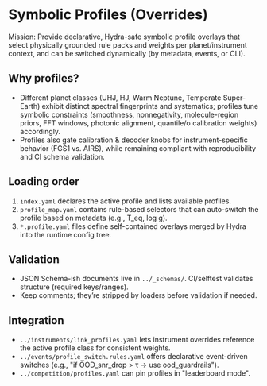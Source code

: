 # Symbolic Profiles (Overrides)

Mission: Provide declarative, Hydra-safe symbolic profile overlays that select physically grounded rule packs and weights per planet/instrument context, and can be switched dynamically (by metadata, events, or CLI).

## Why profiles?
- Different planet classes (UHJ, HJ, Warm Neptune, Temperate Super-Earth) exhibit distinct spectral fingerprints and systematics; profiles tune symbolic constraints (smoothness, nonnegativity, molecule-region priors, FFT windows, photonic alignment, quantile/σ calibration weights) accordingly.
- Profiles also gate calibration & decoder knobs for instrument-specific behavior (FGS1 vs. AIRS), while remaining compliant with reproducibility and CI schema validation.

## Loading order
1. `index.yaml` declares the active profile and lists available profiles.
2. `profile_map.yaml` contains rule-based selectors that can auto-switch the profile based on metadata (e.g., T_eq, log g).
3. `*.profile.yaml` files define self-contained overlays merged by Hydra into the runtime config tree.

## Validation
- JSON Schema-ish documents live in `../_schemas/`. CI/selftest validates structure (required keys/ranges).
- Keep comments; they’re stripped by loaders before validation if needed.

## Integration
- `../instruments/link_profiles.yaml` lets instrument overrides reference the active profile class for consistent weights.
- `../events/profile_switch.rules.yaml` offers declarative event-driven switches (e.g., "if OOD_snr_drop > τ → use ood_guardrails").
- `../competition/profiles.yaml` can pin profiles in "leaderboard mode".
